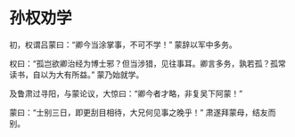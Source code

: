 # 孙权劝学

初，权谓吕蒙曰：“卿今当涂掌事，不可不学！” 蒙辞以军中多务。

权曰：“孤岂欲卿治经为博士邪？但当涉猎，见往事耳。卿言多务，孰若孤？孤常读书，自以为大有所益。” 蒙乃始就学。

及鲁肃过寻阳，与蒙论议，大惊曰：“卿今者才略，非复吴下阿蒙！”

蒙曰：“士别三日，即更刮目相待，大兄何见事之晚乎！” 肃遂拜蒙母，结友而别。
